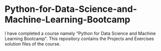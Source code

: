 # Python-for-Data-Science-and-Machine-Learning-Bootcamp
I have completed a course namely "Python for Data Science and Machine Learning Bootcamp". This repository contains the Projects and Exercises solution files of the course. 
